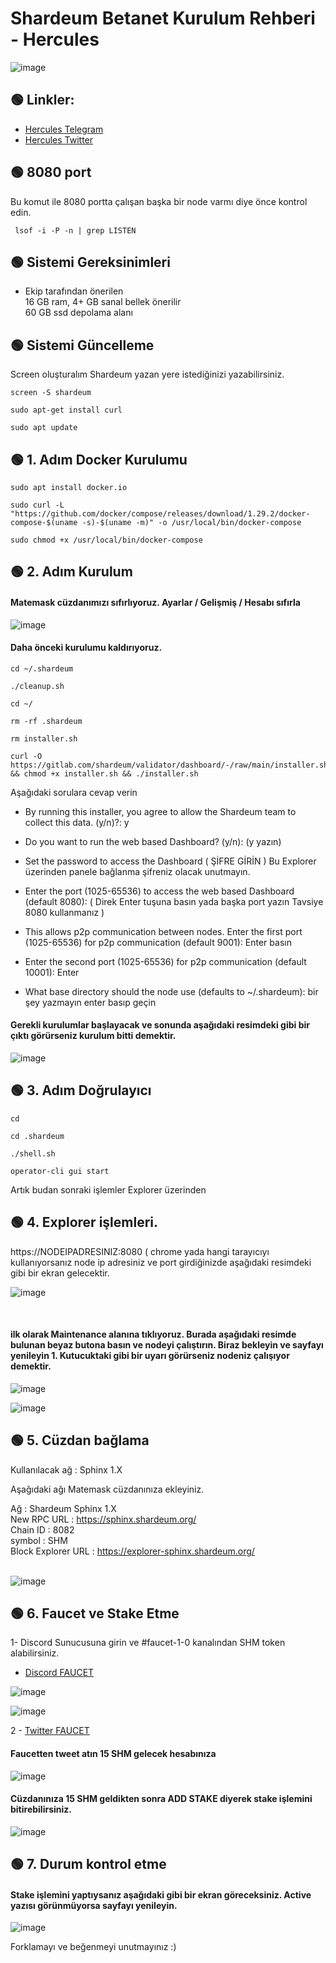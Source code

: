 # Shardeum Betanet Kurulum Rehberi - Hercules
![image](https://user-images.githubusercontent.com/101635385/216447120-a1add722-5d7d-4403-b2a9-85ef054ba631.png)



 ## 🟢 Linkler:

 * [Hercules Telegram](https://t.me/HerculesNode)
 * [Hercules Twitter](https://twitter.com/Hercules4413)


  ## 🟢 8080 port

Bu komut ile 8080 portta çalışan başka bir node varmı diye önce kontrol edin. 

```shell
 lsof -i -P -n | grep LISTEN
```
 

 ## 🟢 Sistemi Gereksinimleri

* Ekip tarafından önerilen  <br>
16 GB ram, 4+ GB sanal bellek önerilir<br>
60 GB ssd depolama alanı



## 🟢 Sistemi Güncelleme

Screen oluşturalım Shardeum yazan yere istediğinizi yazabilirsiniz.

```shell
screen -S shardeum
```


```shell
sudo apt-get install curl
```

```shell
sudo apt update
```

## 🟢 1. Adım Docker Kurulumu

```shell
sudo apt install docker.io
```

```shell
sudo curl -L "https://github.com/docker/compose/releases/download/1.29.2/docker-compose-$(uname -s)-$(uname -m)" -o /usr/local/bin/docker-compose
```

```shell
sudo chmod +x /usr/local/bin/docker-compose
```



## 🟢 2. Adım Kurulum


#### Matemask cüzdanımızı sıfırlıyoruz.  Ayarlar / Gelişmiş / Hesabı sıfırla

![image](https://user-images.githubusercontent.com/101635385/219121810-9d6889b2-6893-4c9d-a0a4-433b2fff9dce.png)



#### Daha önceki kurulumu kaldırıyoruz.

```shell
cd ~/.shardeum
```

```shell
./cleanup.sh
```

```shell
cd ~/
```

```shell
rm -rf .shardeum
```

```shell
rm installer.sh
```


```shell
curl -O https://gitlab.com/shardeum/validator/dashboard/-/raw/main/installer.sh && chmod +x installer.sh && ./installer.sh
```


Aşağıdaki sorulara cevap verin 

* By running this installer, you agree to allow the Shardeum team to collect this data. (y/n)?: y

* Do you want to run the web based Dashboard? (y/n): (y yazın)

* Set the password to access the Dashboard ( ŞİFRE GİRİN ) Bu Explorer üzerinden panele bağlanma şifreniz olacak unutmayın.

* Enter the port (1025-65536) to access the web based Dashboard (default 8080):  ( Direk Enter tuşuna basın yada başka port yazın Tavsiye 8080 kullanmanız )

* This allows p2p communication between nodes. Enter the first port (1025-65536) for p2p communication (default 9001): Enter basın

* Enter the second port (1025-65536) for p2p communication (default 10001): Enter

* What base directory should the node use (defaults to ~/.shardeum): bir şey yazmayın enter basıp geçin


#### Gerekli kurulumlar başlayacak ve sonunda aşağıdaki resimdeki gibi bir çıktı görürseniz kurulum bitti demektir. 

![image](https://user-images.githubusercontent.com/101635385/216449058-387d47b5-d6ef-423d-8501-4490f11c1c5f.png)


## 🟢 3. Adım Doğrulayıcı

```shell
cd
```

```shell
cd .shardeum
```

```shell
./shell.sh
```

```shell
operator-cli gui start
```

Artık budan sonraki işlemler Explorer üzerinden 


## 🟢 4. Explorer işlemleri.

https://NODEIPADRESINIZ:8080   ( chrome yada hangi tarayıcıyı kullanıyorsanız node ip adresiniz ve port girdiğinizde aşağıdaki resimdeki gibi bir ekran gelecektir. 

![image](https://user-images.githubusercontent.com/101635385/216449601-78112f06-5d93-41a2-a737-1826ee770529.png)

<br>


#### ilk olarak Maintenance alanına tıklıyoruz. Burada aşağıdaki resimde bulunan beyaz butona basın ve nodeyi çalıştırın. Biraz bekleyin ve sayfayı yenileyin 1. Kutucuktaki gibi bir uyarı görürseniz nodeniz çalışıyor demektir.  <br>


![image](https://user-images.githubusercontent.com/101635385/216450237-e595b7cd-97bc-4c13-843f-ec39586653a8.png)

![image](https://user-images.githubusercontent.com/101635385/216528434-df065848-606d-4bee-a1fd-cc07f9e80b42.png)




## 🟢 5. Cüzdan bağlama

Kullanılacak ağ : Sphinx 1.X 

Aşağıdaki ağı Matemask cüzdanınıza ekleyiniz.

Ağ : Shardeum Sphinx 1.X <br>
New RPC URL : 	https://sphinx.shardeum.org/ <br>
Chain ID : 	8082 <br>
symbol : SHM <br>
Block Explorer URL :	https://explorer-sphinx.shardeum.org/ <br><br>


![image](https://user-images.githubusercontent.com/101635385/216532850-1c35b90f-d245-4be9-adf8-6c526d1c5ee3.png)





## 🟢 6. Faucet ve Stake Etme 


1- Discord Sunucusuna girin ve #faucet-1-0 kanalından SHM token alabilirsiniz. 

 * [Discord FAUCET](https://discord.gg/shardeum)

![image](https://user-images.githubusercontent.com/101635385/216570649-59485b8a-27ac-4ef7-8308-0187d7dd45bb.png)

![image](https://user-images.githubusercontent.com/101635385/216561514-37ab1ead-9801-421e-939b-459d93f9807b.png)



2 - [Twitter FAUCET](https://faucet-sphinx.shardeum.org/?_ga=2.223730200.2098418439.1675365683-1010477743.1666250200)

#### Faucetten tweet atın 15 SHM gelecek hesabınıza 

![image](https://user-images.githubusercontent.com/101635385/216525966-93d207b1-910c-4dbe-a787-65a85439c99a.png)



#### Cüzdanınıza 15 SHM geldikten sonra ADD STAKE diyerek stake işlemini bitirebilirsiniz.  <br>


![image](https://user-images.githubusercontent.com/101635385/216532101-ca0e4aca-4422-42be-8241-51b723f92dc0.png)





## 🟢 7. Durum kontrol etme

#### Stake işlemini yaptıysanız aşağıdaki gibi bir ekran göreceksiniz. Active yazısı görünmüyorsa sayfayı yenileyin.


![image](https://user-images.githubusercontent.com/101635385/216527473-e8dc8f51-9b7d-4594-82b8-970ef71538c6.png)







Forklamayı ve beğenmeyi unutmayınız :)




